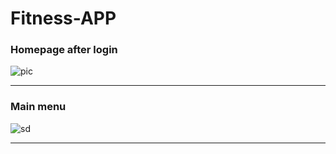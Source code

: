 # Fitness-APP
### Homepage after login
![pic](https://dn-shimo-image.qbox.me/ST3hjlbxDvQnymIx/import-4gL8qHuMrzTHxakZ.png!thumbnail)
*****
### Main menu
![sd](https://dn-shimo-image.qbox.me/G2tUrINDbVUDV4mw/import-jgFM4InyLXDjqpnB.png!thumbnail)
***

